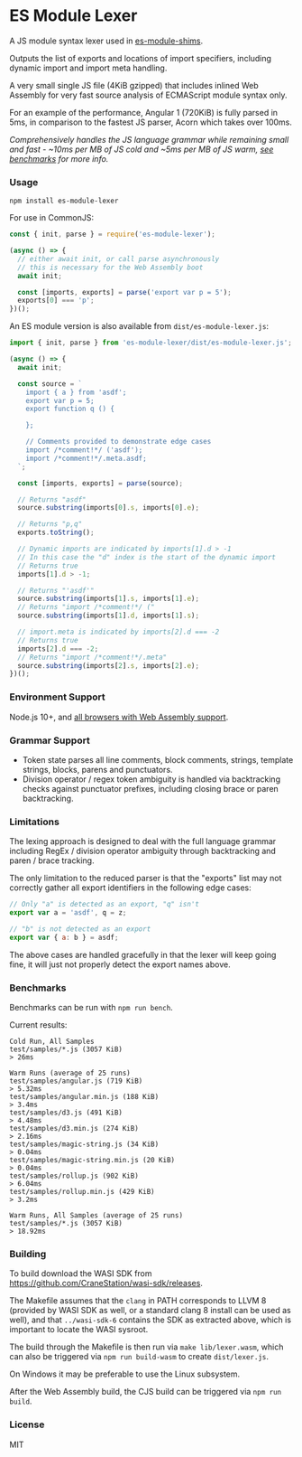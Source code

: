 # ES Module Lexer

A JS module syntax lexer used in [es-module-shims](https://github.com/guybedford/es-module-shims).

Outputs the list of exports and locations of import specifiers, including dynamic import and import meta handling.

A very small single JS file (4KiB gzipped) that includes inlined Web Assembly for very fast source analysis of ECMAScript module syntax only.

For an example of the performance, Angular 1 (720KiB) is fully parsed in 5ms, in comparison to the fastest JS parser, Acorn which takes over 100ms.

_Comprehensively handles the JS language grammar while remaining small and fast - ~10ms per MB of JS cold and ~5ms per MB of JS warm, [see benchmarks](#benchmarks) for more info._

### Usage

```
npm install es-module-lexer
```

For use in CommonJS:

```js
const { init, parse } = require('es-module-lexer');

(async () => {
  // either await init, or call parse asynchronously
  // this is necessary for the Web Assembly boot
  await init;

  const [imports, exports] = parse('export var p = 5');
  exports[0] === 'p';
})();
```

An ES module version is also available from `dist/es-module-lexer.js`:

```js
import { init, parse } from 'es-module-lexer/dist/es-module-lexer.js';

(async () => {
  await init;

  const source = `
    import { a } from 'asdf';
    export var p = 5;
    export function q () {

    };

    // Comments provided to demonstrate edge cases
    import /*comment!*/ ('asdf');
    import /*comment!*/.meta.asdf;
  `;

  const [imports, exports] = parse(source);

  // Returns "asdf"
  source.substring(imports[0].s, imports[0].e);

  // Returns "p,q"
  exports.toString();

  // Dynamic imports are indicated by imports[1].d > -1
  // In this case the "d" index is the start of the dynamic import
  // Returns true
  imports[1].d > -1;

  // Returns "'asdf'"
  source.substring(imports[1].s, imports[1].e);
  // Returns "import /*comment!*/ ("
  source.substring(imports[1].d, imports[1].s);

  // import.meta is indicated by imports[2].d === -2
  // Returns true
  imports[2].d === -2;
  // Returns "import /*comment!*/.meta"
  source.substring(imports[2].s, imports[2].e);
})();
```

### Environment Support

Node.js 10+, and [all browsers with Web Assembly support](https://caniuse.com/#search=web%20assembly).

### Grammar Support

* Token state parses all line comments, block comments, strings, template strings, blocks, parens and punctuators.
* Division operator / regex token ambiguity is handled via backtracking checks against punctuator prefixes, including closing brace or paren backtracking.

### Limitations

The lexing approach is designed to deal with the full language grammar including RegEx / division operator ambiguity through backtracking and paren / brace tracking.

The only limitation to the reduced parser is that the "exports" list may not correctly gather all export identifiers in the following edge cases:

```js
// Only "a" is detected as an export, "q" isn't
export var a = 'asdf', q = z;

// "b" is not detected as an export
export var { a: b } = asdf;
```

The above cases are handled gracefully in that the lexer will keep going fine, it will just not properly detect the export names above.

### Benchmarks

Benchmarks can be run with `npm run bench`.

Current results:

```
Cold Run, All Samples
test/samples/*.js (3057 KiB)
> 26ms

Warm Runs (average of 25 runs)
test/samples/angular.js (719 KiB)
> 5.32ms
test/samples/angular.min.js (188 KiB)
> 3.4ms
test/samples/d3.js (491 KiB)
> 4.48ms
test/samples/d3.min.js (274 KiB)
> 2.16ms
test/samples/magic-string.js (34 KiB)
> 0.04ms
test/samples/magic-string.min.js (20 KiB)
> 0.04ms
test/samples/rollup.js (902 KiB)
> 6.04ms
test/samples/rollup.min.js (429 KiB)
> 3.2ms

Warm Runs, All Samples (average of 25 runs)
test/samples/*.js (3057 KiB)
> 18.92ms
```

### Building

To build download the WASI SDK from https://github.com/CraneStation/wasi-sdk/releases.

The Makefile assumes that the `clang` in PATH corresponds to LLVM 8 (provided by WASI SDK as well, or a standard clang 8 install can be used as well), and that `../wasi-sdk-6` contains the SDK as extracted above, which is important to locate the WASI sysroot.

The build through the Makefile is then run via `make lib/lexer.wasm`, which can also be triggered via `npm run build-wasm` to create `dist/lexer.js`.

On Windows it may be preferable to use the Linux subsystem.

After the Web Assembly build, the CJS build can be triggered via `npm run build`.

### License

MIT
